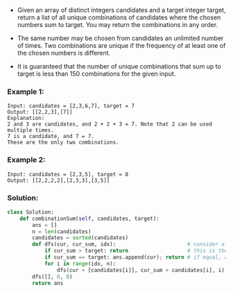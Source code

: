 - Given an array of distinct integers candidates and a target integer target, return a list of all unique combinations of candidates where the chosen numbers sum to target. You may return the combinations in any order.

- The same number may be chosen from candidates an unlimited number of times. Two combinations are unique if the frequency of at least one of the chosen numbers is different.

- It is guaranteed that the number of unique combinations that sum up to target is less than 150 combinations for the given input.

### Example 1:
```
Input: candidates = [2,3,6,7], target = 7
Output: [[2,2,3],[7]]
Explanation:
2 and 3 are candidates, and 2 + 2 + 3 = 7. Note that 2 can be used multiple times.
7 is a candidate, and 7 = 7.
These are the only two combinations.
```

### Example 2:
```
Input: candidates = [2,3,5], target = 8
Output: [[2,2,2,2],[2,3,3],[3,5]]
```

### Solution: 
```python
class Solution:
    def combinationSum(self, candidates, target):
        ans = []
        n = len(candidates)
        candidates = sorted(candidates)
        def dfs(cur, cur_sum, idx):                       # consider all case
            if cur_sum > target: return                   # this is the case, cur_sum will never equal to target, return and continue next for loop
            if cur_sum == target: ans.append(cur); return # if equal, add to `ans`
            for i in range(idx, n): 
                dfs(cur + [candidates[i]], cur_sum + candidates[i], i) # DFS
        dfs([], 0, 0)
        return ans        
```